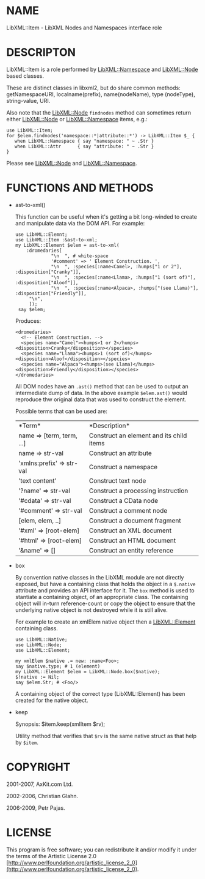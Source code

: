 NAME
====

LibXML::Item - LibXML Nodes and Namespaces interface role

DESCRIPTON
==========

LibXML::Item is a role performed by [LibXML::Namespace](https://libxml-raku.github.io/LibXML-raku/Namespace) and [LibXML::Node](https://libxml-raku.github.io/LibXML-raku/Node) based classes.

These are distinct classes in libxml2, but do share common methods: getNamespaceURI, localname(prefix), name(nodeName), type (nodeType), string-value, URI.

Also note that the [LibXML::Node](https://libxml-raku.github.io/LibXML-raku/Node) `findnodes` method can sometimes return either [LibXML::Node](https://libxml-raku.github.io/LibXML-raku/Node) or [LibXML::Namespace](https://libxml-raku.github.io/LibXML-raku/Namespace) items, e.g.:

    use LibXML::Item;
    for $elem.findnodes('namespace::*|attribute::*') -> LibXML::Item $_ {
       when LibXML::Namespace { say "namespace: " ~ .Str }
       when LibXML::Attr      { say "attribute: " ~ .Str }
    }

Please see [LibXML::Node](https://libxml-raku.github.io/LibXML-raku/Node) and [LibXML::Namespace](https://libxml-raku.github.io/LibXML-raku/Namespace).

FUNCTIONS AND METHODS
=====================

  * ast-to-xml()

    This function can be useful when it's getting a bit long-winded to create and manipulate data via the DOM API. For example:

        use LibXML::Elemnt;
        use LibXML::Item :&ast-to-xml;
        my LibXML::Element $elem = ast-to-xml(
            :dromedaries[
                     "\n  ", # white-space
                     '#comment' => ' Element Construction. ',
                     "\n  ", :species[:name<Camel>, :humps["1 or 2"], :disposition["Cranky"]],
                     "\n  ", :species[:name<Llama>, :humps["1 (sort of)"], :disposition["Aloof"]],
                     "\n  ", :species[:name<Alpaca>, :humps["(see Llama)"], :disposition["Friendly"]],
             "\n",
             ]);
         say $elem;

    Produces:

        <dromedaries>
          <!-- Element Construction. -->
          <species name="Camel"><humps>1 or 2</humps><disposition>Cranky</disposition></species>
          <species name="Llama"><humps>1 (sort of)</humps><disposition>Aloof</disposition></species>
          <species name="Alpaca"><humps>(see Llama)</humps><disposition>Friendly</disposition></species>
        </dromedaries>

    All DOM nodes have an `.ast()` method that can be used to output an intermediate dump of data. In the above example `$elem.ast()` would reproduce thw original data that was used to construct the element.

    Possible terms that can be used are:

    <table class="pod-table">
    <tbody>
    <tr> <td>*Term*</td> <td>*Description*</td> </tr> <tr> <td>name =&gt; [term, term, ...]</td> <td>Construct an element and its child items</td> </tr> <tr> <td>name =&gt; str-val</td> <td>Construct an attribute</td> </tr> <tr> <td>&#39;xmlns:prefix&#39; =&gt; str-val</td> <td>Construct a namespace</td> </tr> <tr> <td>&#39;text content&#39;</td> <td>Construct text node</td> </tr> <tr> <td>&#39;?name&#39; =&gt; str-val</td> <td>Construct a processing instruction</td> </tr> <tr> <td>&#39;#cdata&#39; =&gt; str-val</td> <td>Construct a CData node</td> </tr> <tr> <td>&#39;#comment&#39; =&gt; str-val</td> <td>Construct a comment node</td> </tr> <tr> <td>[elem, elem, ..]</td> <td>Construct a document fragment</td> </tr> <tr> <td>&#39;#xml&#39; =&gt; [root-elem]</td> <td>Construct an XML document</td> </tr> <tr> <td>&#39;#html&#39; =&gt; [root-elem]</td> <td>Construct an HTML document</td> </tr> <tr> <td>&#39;&amp;name&#39; =&gt; []</td> <td>Construct an entity reference</td> </tr>
    </tbody>
    </table>

  * box

    By convention native classes in the LibXML module are not directly exposed, but have a containing class that holds the object in a `$.native` attribute and provides an API interface for it. The `box` method is used to stantiate a containing object, of an appropriate class. The containing object will in-turn reference-count or copy the object to ensure that the underlying native object is not destroyed while it is still alive.

    For example to create an xmlElem native object then a [LibXML::Element](https://libxml-raku.github.io/LibXML-raku/Element) containing class.

        use LibXML::Native;
        use LibXML::Node;
        use LibXML::Element;

        my xmlElem $native .= new: :name<Foo>;
        say $native.type; # 1 (element)
        my LibXML::Element $elem = LibXML::Node.box($native);
        $!native := Nil;
        say $elem.Str; # <Foo/>

    A containing object of the correct type (LibXML::Element) has been created for the native object.

  * keep

    Synopsis: $item.keep(xmlItem $rv);

    Utility method that verifies that `$rv` is the same native struct as that help by `$item`.

COPYRIGHT
=========

2001-2007, AxKit.com Ltd.

2002-2006, Christian Glahn.

2006-2009, Petr Pajas.

LICENSE
=======

This program is free software; you can redistribute it and/or modify it under the terms of the Artistic License 2.0 [http://www.perlfoundation.org/artistic_license_2_0](http://www.perlfoundation.org/artistic_license_2_0).

